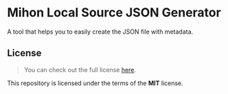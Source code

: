 # Mihon Local Source JSON Generator

A tool that helps you to easily create the JSON file with metadata.

## License

> You can check out the full license [here](LICENSE).

This repository is licensed under the terms of the **MIT** license.
